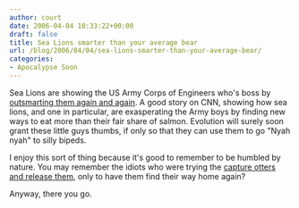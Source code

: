 ```yaml
---
author: court
date: 2006-04-04 10:33:22+00:00
draft: false
title: Sea Lions smarter than your average bear
url: /blog/2006/04/04/sea-lions-smarter-than-your-average-bear/
categories:
- Apocalypse Soon
---
```


Sea Lions are showing the US Army Corps of Engineers who's boss by [outsmarting them again and again](http://www.cnn.com/2006/TECH/science/04/03/smart.sea.lion.ap/index.html?section=cnn_topstories).  A good story on CNN, showing how sea lions, and one in particular, are exasperating the Army boys by finding new ways to eat more than their fair share of salmon.  Evolution will surely soon grant these little guys thumbs, if only so that they can use them to go "Nyah nyah" to silly bipeds.

I enjoy this sort of thing because it's good to remember to be humbled by nature.  You may remember the idiots who were trying the [capture otters and release them](http://www.vallentyne.com/blog/archives/2005/11/alright_who_are.html), only to have them find their way home again?

Anyway, there you go.
